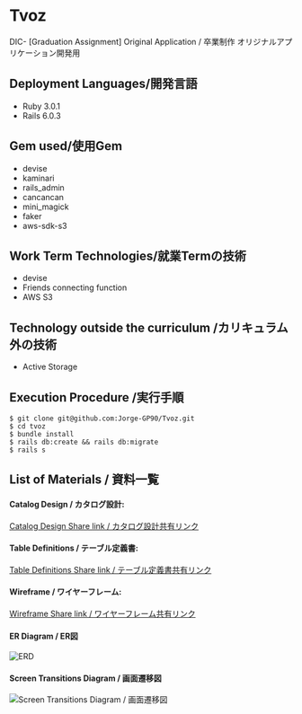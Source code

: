 # Tvoz
DIC- [Graduation Assignment] Original Application / 卒業制作 オリジナルアプリケーション開発用






## Deployment Languages/開発言語


* Ruby 3.0.1
* Rails 6.0.3



## Gem used/使用Gem

* devise
* kaminari
* rails_admin
* cancancan
* mini_magick
* faker
* aws-sdk-s3





## Work Term Technologies/就業Termの技術

* devise
* Friends connecting function
* AWS S3



## Technology outside the curriculum /カリキュラム外の技術

* Active Storage



## Execution Procedure /実行手順

```shell
$ git clone git@github.com:Jorge-GP90/Tvoz.git
$ cd tvoz
$ bundle install
$ rails db:create && rails db:migrate
$ rails s
```

## List of Materials / 資料一覧

#### Catalog Design / カタログ設計:

[Catalog Design Share link / カタログ設計共有リンク ](https://docs.google.com/spreadsheets/d/1AEAsTz8h6FV_rH98Chch0xdjdXcaTNLAoU8aRT-hhsg/edit?usp=sharing)


#### Table Definitions / テーブル定義書:

[Table Definitions Share link / テーブル定義書共有リンク ](https://docs.google.com/spreadsheets/d/1AEAsTz8h6FV_rH98Chch0xdjdXcaTNLAoU8aRT-hhsg/edit?usp=sharing)


#### Wireframe / ワイヤーフレーム:

[Wireframe Share link / ワイヤーフレーム共有リンク ](https://docs.google.com/spreadsheets/d/1AEAsTz8h6FV_rH98Chch0xdjdXcaTNLAoU8aRT-hhsg/edit?usp=sharing)


#### ER Diagram / ER図
![ERD](https://user-images.githubusercontent.com/73887214/155470858-26af7deb-4941-4a83-9b91-6f44db88a41e.png)



#### Screen Transitions Diagram / 画面遷移図

![Screen Transitions Diagram / 画面遷移図](https://user-images.githubusercontent.com/73887214/155470705-e26a79e6-f535-4ad9-8f4e-3320e075758d.png)






